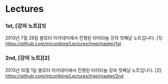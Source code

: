 Lectures
========
### 1st, [강의 노트][1]
2013년 7월 29일 블로터 아카데미에서 진행된 타이타늄 강의 첫째날 노트입니다. 
[1]: https://github.com/miconblog/Lectures/tree/master/1st

### 2nd, [강의 노트][2]
2013년 10월 1일 블로터 아카데미에서 진행된 타이타늄 강좌 첫째날 노트입니다. 
[2]: https://github.com/miconblog/Lectures/tree/master/2nd